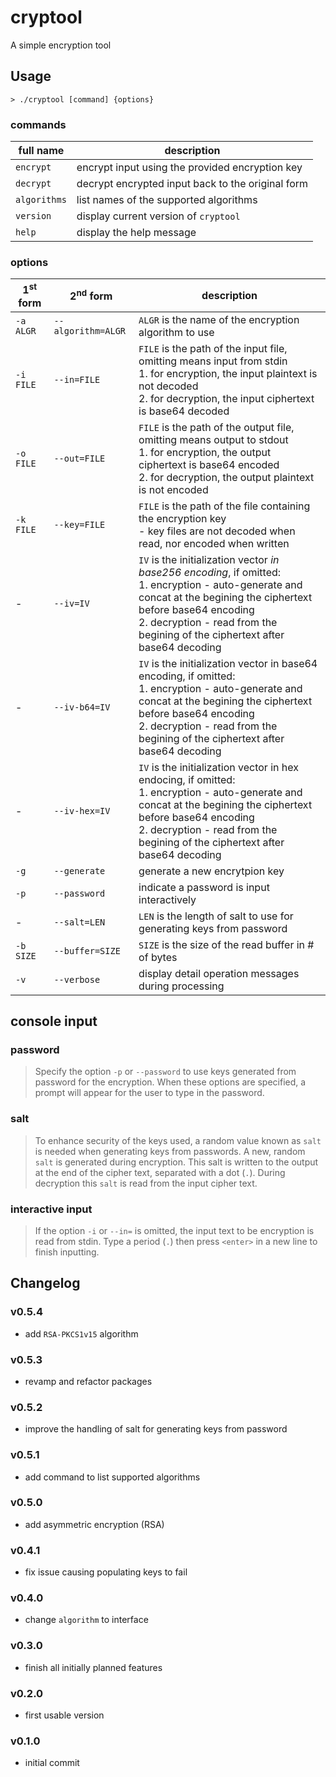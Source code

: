# cryptool
A simple encryption tool

## Usage

`> ./cryptool [command] {options}`

### commands
| full name | description |
| --- | --- |
| `encrypt` | encrypt input using the provided encryption key |
| `decrypt` | decrypt encrypted input back to the original form |
| `algorithms` | list names of the supported algorithms |
| `version` | display current version of `cryptool` |
| `help` | display the help message |

### options
| 1<sup>st</sup> form | 2<sup>nd</sup> form | description |
| --- | --- | --- |
| `-a ALGR` | `--algorithm=ALGR` | `ALGR` is the name of the encryption algorithm to use |
| `-i FILE` | `--in=FILE` | `FILE` is the path of the input file, omitting means input from stdin<br/>1. for encryption, the input plaintext is not decoded<br/>2. for decryption, the input ciphertext is base64 decoded |
| `-o FILE` | `--out=FILE` | `FILE` is the path of the output file, omitting means output to stdout<br/>1. for encryption, the output ciphertext is base64 encoded<br/>2. for decryption, the output plaintext is not encoded |
| `-k FILE` | `--key=FILE` | `FILE` is the path of the file containing the encryption key<br/>- key files are not decoded when read, nor encoded when written |
| - | `--iv=IV` | `IV` is the initialization vector _in base256 encoding_, if omitted:<br/>1. encryption - auto-generate and concat at the begining the ciphertext before base64 encoding<br/>2. decryption - read from the begining of the ciphertext after base64 decoding |
| - | `--iv-b64=IV` | `IV` is the initialization vector in base64 encoding, if omitted:<br/>1. encryption - auto-generate and concat at the begining the ciphertext before base64 encoding<br/>2. decryption - read from the begining of the ciphertext after base64 decoding |
| - | `--iv-hex=IV` | `IV` is the initialization vector in hex endocing, if omitted:<br/>1. encryption - auto-generate and concat at the begining the ciphertext before base64 encoding<br/>2. decryption - read from the begining of the ciphertext after base64 decoding |
| `-g` | `--generate` | generate a new encrytpion key |
| `-p` | `--password` | indicate a password is input interactively |
| - | `--salt=LEN` | `LEN` is the length of salt to use for generating keys from password |
| `-b SIZE` | `--buffer=SIZE` | `SIZE` is the size of the read buffer in # of bytes |
| `-v` | `--verbose` |  display detail operation messages during processing |

## console input
### password
> Specify the option `-p` or `--password` to use keys generated from password for the encryption. When
> these options are specified, a prompt will appear for the user to type in the password.

### salt
> To enhance security of the keys used, a random value known as `salt` is needed when generating keys
> from passwords. A new, random `salt` is generated during encryption. This salt is written to the
> output at the end of the cipher text, separated with a dot (`.`). During decryption this `salt` is
> read from the input cipher text.

### interactive input
> If the option `-i` or `--in=` is omitted, the input text to be encryption is read from stdin.
> Type a period (`.`) then press `<enter>` in a new line to finish inputting.

## Changelog
### v0.5.4
- add `RSA-PKCS1v15` algorithm

### v0.5.3
- revamp and refactor packages

### v0.5.2
- improve the handling of salt for generating keys from password

### v0.5.1
- add command to list supported algorithms

### v0.5.0
- add asymmetric encryption (RSA)

### v0.4.1
- fix issue causing populating keys to fail

### v0.4.0
- change `algorithm` to interface

### v0.3.0
- finish all initially planned features

### v0.2.0
- first usable version

### v0.1.0
- initial commit
